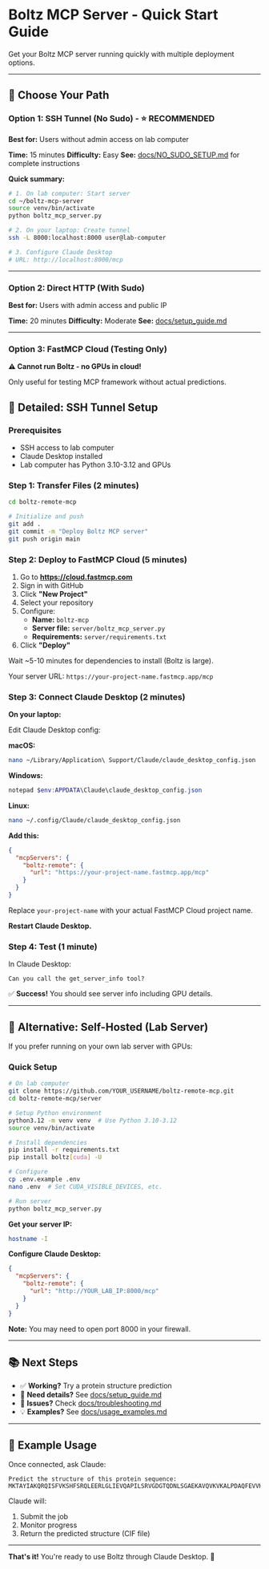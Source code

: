 # Boltz MCP Server - Quick Start Guide

Get your Boltz MCP server running quickly with multiple deployment options.

---

## 🎯 Choose Your Path

### Option 1: SSH Tunnel (No Sudo) - ⭐ RECOMMENDED

**Best for:** Users without admin access on lab computer

**Time:** 15 minutes
**Difficulty:** Easy
**See:** [docs/NO_SUDO_SETUP.md](docs/NO_SUDO_SETUP.md) for complete instructions

**Quick summary:**
```bash
# 1. On lab computer: Start server
cd ~/boltz-mcp-server
source venv/bin/activate
python boltz_mcp_server.py

# 2. On your laptop: Create tunnel
ssh -L 8000:localhost:8000 user@lab-computer

# 3. Configure Claude Desktop
# URL: http://localhost:8000/mcp
```

---

### Option 2: Direct HTTP (With Sudo)

**Best for:** Users with admin access and public IP

**Time:** 20 minutes
**Difficulty:** Moderate
**See:** [docs/setup_guide.md](docs/setup_guide.md#option-3-self-hosted-with-direct-http)

---

### Option 3: FastMCP Cloud (Testing Only)

**⚠️ Cannot run Boltz - no GPUs in cloud!**

Only useful for testing MCP framework without actual predictions.

## 🚀 Detailed: SSH Tunnel Setup

### Prerequisites
- SSH access to lab computer
- Claude Desktop installed
- Lab computer has Python 3.10-3.12 and GPUs

### Step 1: Transfer Files (2 minutes)

```bash
cd boltz-remote-mcp

# Initialize and push
git add .
git commit -m "Deploy Boltz MCP server"
git push origin main
```

### Step 2: Deploy to FastMCP Cloud (5 minutes)

1. Go to **https://cloud.fastmcp.com**
2. Sign in with GitHub
3. Click **"New Project"**
4. Select your repository
5. Configure:
   - **Name:** `boltz-mcp`
   - **Server file:** `server/boltz_mcp_server.py`
   - **Requirements:** `server/requirements.txt`
6. Click **"Deploy"**

Wait ~5-10 minutes for dependencies to install (Boltz is large).

Your server URL: `https://your-project-name.fastmcp.app/mcp`

### Step 3: Connect Claude Desktop (2 minutes)

**On your laptop:**

Edit Claude Desktop config:

**macOS:**
```bash
nano ~/Library/Application\ Support/Claude/claude_desktop_config.json
```

**Windows:**
```powershell
notepad $env:APPDATA\Claude\claude_desktop_config.json
```

**Linux:**
```bash
nano ~/.config/Claude/claude_desktop_config.json
```

**Add this:**
```json
{
  "mcpServers": {
    "boltz-remote": {
      "url": "https://your-project-name.fastmcp.app/mcp"
    }
  }
}
```

Replace `your-project-name` with your actual FastMCP Cloud project name.

**Restart Claude Desktop.**

### Step 4: Test (1 minute)

In Claude Desktop:

```
Can you call the get_server_info tool?
```

✅ **Success!** You should see server info including GPU details.

---

## 🔧 Alternative: Self-Hosted (Lab Server)

If you prefer running on your own lab server with GPUs:

### Quick Setup

```bash
# On lab computer
git clone https://github.com/YOUR_USERNAME/boltz-remote-mcp.git
cd boltz-remote-mcp/server

# Setup Python environment
python3.12 -m venv venv  # Use Python 3.10-3.12
source venv/bin/activate

# Install dependencies
pip install -r requirements.txt
pip install boltz[cuda] -U

# Configure
cp .env.example .env
nano .env  # Set CUDA_VISIBLE_DEVICES, etc.

# Run server
python boltz_mcp_server.py
```

**Get your server IP:**
```bash
hostname -I
```

**Configure Claude Desktop:**
```json
{
  "mcpServers": {
    "boltz-remote": {
      "url": "http://YOUR_LAB_IP:8000/mcp"
    }
  }
}
```

**Note:** You may need to open port 8000 in your firewall.

---

## 📚 Next Steps

- ✅ **Working?** Try a protein structure prediction
- 📖 **Need details?** See [docs/setup_guide.md](docs/setup_guide.md)
- 🐛 **Issues?** Check [docs/troubleshooting.md](docs/troubleshooting.md)
- 💡 **Examples?** See [docs/usage_examples.md](docs/usage_examples.md)

---

## 🧪 Example Usage

Once connected, ask Claude:

```
Predict the structure of this protein sequence:
MKTAYIAKQRQISFVKSHFSRQLEERLGLIEVQAPILSRVGDGTQDNLSGAEKAVQVKVKALPDAQFEVVHSLAKWKRQTLGQHDFSAGEGLYTHMKALRPDEDRLSPLHSVYVDQWDWERVMGDGERQFSTLKSTVEAIWAGIKATEAAVSEEFGLAPFLPDQIHFVHSQELLSRYPDLDAKGRERAIAKDLGAVFLVGIGGKLSDGHRHDVRAPDYDDWSTPSELGHAGLNGDILVWNPVLEDAFELSSMGIRVDADTLKHQLALTGDEDRLELEWHQALLRGEMPQTIGGGIGQSRLTMLLLQLPHIGQVQAGVWPAAVRESVPSLL
```

Claude will:
1. Submit the job
2. Monitor progress
3. Return the predicted structure (CIF file)

---

**That's it!** You're ready to use Boltz through Claude Desktop. 🎉

